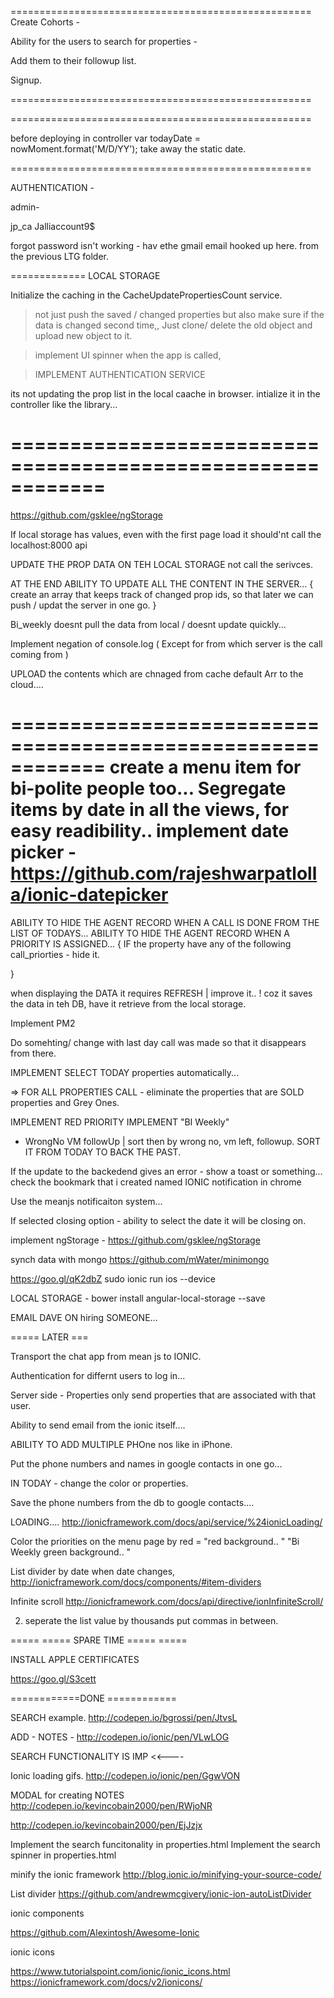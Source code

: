 ====================================================
Create Cohorts - 

Ability for the users to search for properties - 

Add them to their followup list. 

Signup. 



====================================================




====================================================


before deploying 
in controller 
  var todayDate = nowMoment.format('M/D/YY');
take away the static date. 

====================================================

AUTHENTICATION - 

admin- 

jp_ca
Jalliaccount9$





forgot password isn't working - hav ethe gmail email hooked up here. 
from the previous LTG folder. 






=============
LOCAL STORAGE 


Initialize the caching in the CacheUpdatePropertiesCount  service. 


> not just push the saved / changed properties but also make sure if the data is changed second time,, 
Just clone/ delete the old object and upload new object to it. 

> implement UI  spinner when the app is called, 

> IMPLEMENT AUTHENTICATION SERVICE 

>


its not updating the prop list in the local caache in browser. 
intialize it in the controller like the library... 

============================================================
============================================================
https://github.com/gsklee/ngStorage


If local storage has values, even with the first page load it should'nt call the localhost:8000 api


UPDATE THE PROP DATA ON TEH LOCAL STORAGE not call the serivces. 

AT THE END ABILITY TO UPDATE ALL THE CONTENT IN THE SERVER... 
{ create an array that keeps track of changed prop ids, so that later we can push / updat the server in one go. }


Bi_weekly doesnt pull the data from local /  doesnt update quickly... 


Implement negation of console.log ( Except for from which server is the call coming from )

UPLOAD the contents which are chnaged from cache default Arr   to the cloud.... 


============================================================
create a menu item for bi-polite people too...
Segregate items by date in all the views, for easy readibility.. 
implement date picker - https://github.com/rajeshwarpatlolla/ionic-datepicker
============================================================
ABILITY TO HIDE THE AGENT RECORD WHEN A CALL IS DONE FROM THE LIST OF TODAYS... 
ABILITY TO HIDE THE AGENT RECORD WHEN A PRIORITY IS ASSIGNED... 
{ 
IF the property have any of the following call_priorties - hide it. 

}



when displaying the DATA  it requires REFRESH |  improve it.. ! 
coz it saves the data in teh DB,  have it retrieve from the local storage. 


Implement PM2




Do somehting/ change  with last day call was made so that it disappears from there. 





IMPLEMENT SELECT TODAY properties   automatically... 


=> FOR ALL PROPERTIES CALL -  eliminate the properties that are SOLD properties and Grey Ones. 



IMPLEMENT RED PRIORITY 
IMPLEMENT "BI Weekly"





+ WrongNo VM followUp | sort then by wrong no, vm left, followup. 
SORT IT FROM TODAY TO BACK THE PAST. 



If the update to the backedend gives an error - show a toast or something... 
check the bookmark that i created named IONIC notification in chrome

Use the meanjs notificaiton system... 


If selected closing option - ability to select the date it will be closing on. 






implement ngStorage - https://github.com/gsklee/ngStorage

synch data with mongo 
https://github.com/mWater/minimongo












https://goo.gl/qK2dbZ
sudo ionic run ios --device






LOCAL STORAGE - 
bower install angular-local-storage --save





EMAIL DAVE ON hiring SOMEONE...





===== LATER ===

Transport the chat app from mean js to IONIC. 



Authentication for differnt users to log in... 

Server side - Properties only send properties that are associated with that user. 


Ability to send email from the ionic itself....


ABILITY TO ADD MULTIPLE PHOne nos like in iPhone. 

Put the phone numbers and names in google contacts in one go... 


IN TODAY - change the color or properties. 


Save the phone numbers from the db to google contacts....

LOADING....
http://ionicframework.com/docs/api/service/%24ionicLoading/



Color the priorities on the menu page by  red = "red background.. "
"Bi Weekly  green background.. "



List divider by date when date changes, 
http://ionicframework.com/docs/components/#item-dividers


Infinite scroll 
http://ionicframework.com/docs/api/directive/ionInfiniteScroll/


2. seperate the list value by thousands put commas in between. 


===== =====  SPARE TIME ===== =====  

INSTALL APPLE CERTIFICATES   

https://goo.gl/S3cett



 ============DONE ============

SEARCH 
example. 
http://codepen.io/bgrossi/pen/JtvsL

ADD - NOTES - 
http://codepen.io/ionic/pen/VLwLOG


SEARCH FUNCTIONALITY IS IMP <<----


Ionic loading gifs. 
http://codepen.io/ionic/pen/GgwVON


MODAL for creating NOTES 
http://codepen.io/kevincobain2000/pen/RWjoNR

http://codepen.io/kevincobain2000/pen/EjJzjx


Implement the search funcitonality in properties.html 
Implement the search spinner in properties.html 


minify the ionic framework 
http://blog.ionic.io/minifying-your-source-code/


List divider 
https://github.com/andrewmcgivery/ionic-ion-autoListDivider

ionic components 

https://github.com/Alexintosh/Awesome-Ionic

ionic icons 

https://www.tutorialspoint.com/ionic/ionic_icons.html
https://ionicframework.com/docs/v2/ionicons/

